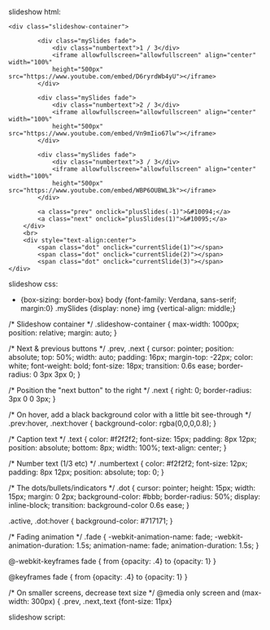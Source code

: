 slideshow html:

    <div class="slideshow-container">

			<div class="mySlides fade">
	  			<div class="numbertext">1 / 3</div>
	  			<iframe allowfullscreen="allowfullscreen" align="center" width="100%" 
				height="500px" src="https://www.youtube.com/embed/D6ryrdWb4yU"></iframe>
			</div>

			<div class="mySlides fade">
	  			<div class="numbertext">2 / 3</div>
	  			<iframe allowfullscreen="allowfullscreen" align="center" width="100%" 
				height="500px" src="https://www.youtube.com/embed/Vn9mIio67lw"></iframe>
			</div>

			<div class="mySlides fade">
	  			<div class="numbertext">3 / 3</div>
	  			<iframe allowfullscreen="allowfullscreen" align="center" width="100%" 
				height="500px" src="https://www.youtube.com/embed/WBP6OUBWL3k"></iframe>
			</div>

			<a class="prev" onclick="plusSlides(-1)">&#10094;</a>
			<a class="next" onclick="plusSlides(1)">&#10095;</a>
		</div>
		<br>
		<div style="text-align:center">
  			<span class="dot" onclick="currentSlide(1)"></span> 
  			<span class="dot" onclick="currentSlide(2)"></span> 
  			<span class="dot" onclick="currentSlide(3)"></span> 
    </div>
    
    
    
    
slideshow css:

* {box-sizing: border-box}
body {font-family: Verdana, sans-serif; margin:0}
.mySlides {display: none}
img {vertical-align: middle;}

/* Slideshow container */
.slideshow-container {
  max-width: 1000px;
  position: relative;
  margin: auto;
}

/* Next & previous buttons */
.prev, .next {
  cursor: pointer;
  position: absolute;
  top: 50%;
  width: auto;
  padding: 16px;
  margin-top: -22px;
  color: white;
  font-weight: bold;
  font-size: 18px;
  transition: 0.6s ease;
  border-radius: 0 3px 3px 0;
}

/* Position the "next button" to the right */
.next {
  right: 0;
  border-radius: 3px 0 0 3px;
}

/* On hover, add a black background color with a little bit see-through */
.prev:hover, .next:hover {
  background-color: rgba(0,0,0,0.8);
}

/* Caption text */
.text {
  color: #f2f2f2;
  font-size: 15px;
  padding: 8px 12px;
  position: absolute;
  bottom: 8px;
  width: 100%;
  text-align: center;
}

/* Number text (1/3 etc) */
.numbertext {
  color: #f2f2f2;
  font-size: 12px;
  padding: 8px 12px;
  position: absolute;
  top: 0;
}

/* The dots/bullets/indicators */
.dot {
  cursor: pointer;
  height: 15px;
  width: 15px;
  margin: 0 2px;
  background-color: #bbb;
  border-radius: 50%;
  display: inline-block;
  transition: background-color 0.6s ease;
}

.active, .dot:hover {
  background-color: #717171;
}

/* Fading animation */
.fade {
  -webkit-animation-name: fade;
  -webkit-animation-duration: 1.5s;
  animation-name: fade;
  animation-duration: 1.5s;
}

@-webkit-keyframes fade {
  from {opacity: .4} 
  to {opacity: 1}
}

@keyframes fade {
  from {opacity: .4} 
  to {opacity: 1}
}

/* On smaller screens, decrease text size */
@media only screen and (max-width: 300px) {
  .prev, .next,.text {font-size: 11px}
  
  
  
  
slideshow script:

<script>
	var slideIndex = 1;
		showSlides(slideIndex);

	function plusSlides(n) {
  		showSlides(slideIndex += n);
	}

	function currentSlide(n) {
  		showSlides(slideIndex = n);
	}

  function showSlides(n) {
	  	var i;
	  	var slides = document.getElementsByClassName("mySlides");
	  	var dots = document.getElementsByClassName("dot");
	  	if (n > slides.length) {slideIndex = 1}    
	  	if (n < 1) {slideIndex = slides.length}
	  	for (i = 0; i < slides.length; i++) {
	  		slides[i].style.display = "none";  
	  	}
	  	for (i = 0; i < dots.length; i++) {
	      		dots[i].className = dots[i].className.replace(" active", "");
	 	}
	  	slides[slideIndex-1].style.display = "block";  
	  	dots[slideIndex-1].className += " active";
	}
</script>
